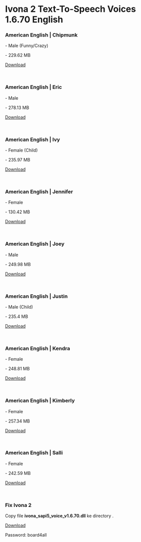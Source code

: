 <h1>Ivona 2 Text-To-Speech Voices 1.6.70 English</h1>
<h3>American English | Chipmunk</h3>
<p>- Male (Funny/Crazy)</p>
<p>- 229.62 MB</p>
<div>
<p><a href="https://mega.nz/#!Yo1kxA5b!MMLAnqnbNFF8tWytO77DQWsmwtH16UE8arVCkiJk0lM"> Download</a></p>
<p>&nbsp;</p>
</div>
<h3>American English | Eric</h3>
<p>- Male</p>
<p>- 278.13 MB</p>
<div>
<p><a href="https://mega.nz/#!woVzAAIC!bU9sctEQGRZXHGpr47vNl8AqIpnDE4zQCF6mOnynthk"> Download</a></p>
<p>&nbsp;</p>
</div>
<h3>American English | Ivy</h3>
<p>- Female (Child)</p>
<p>- 235.97 MB</p>
<p><a href="https://mega.nz/#!t8tXURCT!GnQUasHq5NirHW6J8lS-6X6hKSFV_v5GPxS-zr1TBcE"> Download </a></p>
<div>&nbsp;</div>
<h3>American English | Jennifer</h3>
<p>- Female</p>
<p>- 130.42 MB</p>
<p><a href="https://mega.nz/#!kpFDjbKI!oBjiofUehNwJ4kesNUBqcqvtyNjOQVa-Yv13cda5k_s"> Download </a></p>
<div>&nbsp;</div>
<h3>American English | Joey</h3>
<p>- Male</p>
<p>- 249.98 MB</p>
<p><a href="https://mega.nz/#!ohsW2a4A!tRVFua0LgrCMGcHpGUgnAsEwTSyVMwXiDoxPxAnAbYA"> Download </a></p>
<div>&nbsp;</div>
<h3>American English | Justin</h3>
<p>- Male (Child)</p>
<p>- 235.4 MB</p>
<p><a href="https://mega.nz/#!g1lWAZbY!Uf2cl5DItGQubdIIUF0Xs09OrNcNrDWRfiaVuJ-HCmc"> Download </a></p>
<div>&nbsp;</div>
<h3>American English | Kendra</h3>
<p>- Female</p>
<p>- 248.81 MB</p>
<div>
<p><a href="https://mega.nz/#!I11TmCYS!KnZop1G30pb7Z7Cuc6j1KwB47_w6nmMIWF3ORoky6IY"> Download</a></p>
<p>&nbsp;</p>
</div>
<h3>American English | Kimberly</h3>
<p>- Female</p>
<p>- 257.34 MB</p>
<p><a href="https://mega.nz/#!Mhty2DaB!rxf3W_eVuB9WAxhDQ9C0_b0aJEC9Vcc-vbQgeMg1IGs"> Download </a></p>
<div>&nbsp;</div>
<h3>American English | Salli</h3>
<p>- Female</p>
<p>- 242.59 MB</p>
<p><a href="https://mega.nz/#!kgFHXCAB!rt5erS5FPm_fiZISp4GoXoF6UxqD4q1paCIy9s1PQ70"> Download</a></p>
<p>&nbsp;</p>
<h3>Fix Ivona 2</h3>
<p>Copy file&nbsp;<strong>ivona_sapi5_voice_v1.6.70.dll</strong> ke directory .</p>
<div>
<p><a href="http://rghost.net/7Xk45FjvH"> Download </a></p>
</div>
<p>Password: board4all</p>

